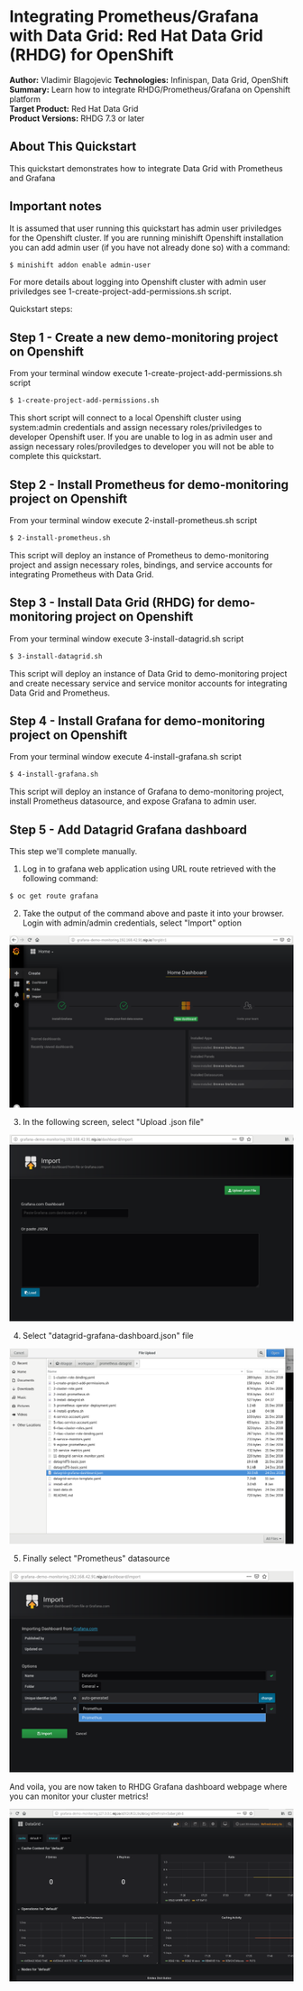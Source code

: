 Integrating Prometheus/Grafana with Data Grid: Red Hat Data Grid (RHDG) for OpenShift
==============================================================
**Author:** Vladimir Blagojevic
**Technologies:** Infinispan, Data Grid, OpenShift  
**Summary:** Learn how to integrate RHDG/Prometheus/Grafana on Openshift platform  
**Target Product:** Red Hat Data Grid  
**Product Versions:** RHDG 7.3 or later


About This Quickstart
---------------------
This quickstart demonstrates how to integrate Data Grid with Prometheus and Grafana

Important notes
---------------
It is assumed that user running this quickstart has admin user priviledges for the Openshift cluster. If you are running minishift Openshift installation you can add admin user (if you have not already done so) with a command:

```bash
$ minishift addon enable admin-user
``` 

For more details about logging into Openshift cluster with admin user priviledges see 1-create-project-add-permissions.sh script.


Quickstart steps:

Step 1 - Create a new demo-monitoring project on Openshift
----------------------------------------------------------
  
  From your terminal window execute 1-create-project-add-permissions.sh script

   
```bash
$ 1-create-project-add-permissions.sh
```

   This short script will connect to a local Openshift cluster using system:admin credentials and assign necessary roles/priviledges to developer Openshift user. If you are unable to log in as admin user and assign necessary roles/proviledges to developer you will not be able to complete this quickstart.



Step 2 - Install Prometheus for demo-monitoring project on Openshift
--------------------------------------------------------------------

  From your terminal window execute 2-install-prometheus.sh script
   
```bash
$ 2-install-prometheus.sh 
```

   This script will deploy an instance of Prometheus to demo-monitoring project and assign necessary roles, bindings, and service accounts for integrating Prometheus with Data Grid. 
    

Step 3 - Install Data Grid (RHDG) for demo-monitoring project on Openshift
--------------------------------------------------------------------------

  From your terminal window execute 3-install-datagrid.sh script

```bash
$ 3-install-datagrid.sh 
```

   This script will deploy an instance of Data Grid to demo-monitoring project and create necessary service and service monitor accounts for integrating Data Grid and Prometheus.


Step 4 - Install Grafana for demo-monitoring project on Openshift
-----------------------------------------------------------------

  From your terminal window execute 4-install-grafana.sh script

```bash
$ 4-install-grafana.sh  
```

   This script will deploy an instance of Grafana to demo-monitoring project, install Prometheus datasource, and expose Grafana to admin user.

Step 5 - Add Datagrid Grafana dashboard
----------------------------------------

   This step we'll complete manually. 
  
   1) Log in to grafana web application using URL route retrieved with the following command:

```bash
$ oc get route grafana
```
   2) Take the output of the command above and paste it into your browser. Login with admin/admin credentials, select "Import" option

   ![](assets/import_dashboard.png)

   3) In the following screen, select "Upload .json file"

   ![](assets/upload_dashboard.png)

   4) Select "datagrid-grafana-dashboard.json" file

   ![](assets/select_dashboard.png)

   5) Finally select "Prometheus" datasource
  
   ![](assets/select_datasource.png)


   And voila, you are now taken to RHDG Grafana dashboard webpage where you can monitor your cluster metrics!


   ![](assets/grafana_dashboard.png)   

